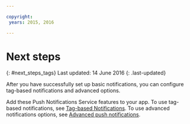```yaml
---

copyright:
 years: 2015, 2016

---
```


# Next steps
{: #next_steps_tags}
Last updated: 14 June 2016
{: .last-updated}

After you have successfully set up basic notifications, you can configure tag-based notifications and advanced options.

Add these Push Notifications Service features to your app.
To use tag-based notifications, see [Tag-based Notifications](c_tag_basednotifications.html).
To use advanced notifications options, see [Advanced push notifications](t_advance_notifications.html).
